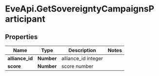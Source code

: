 # EveApi.GetSovereigntyCampaignsParticipant

## Properties
Name | Type | Description | Notes
------------ | ------------- | ------------- | -------------
**alliance_id** | **Number** | alliance_id integer | 
**score** | **Number** | score number | 


